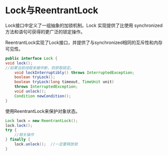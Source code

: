 Lock与ReentrantLock
=========

Lock接口中定义了一组抽象的加锁机制。Lock 实现提供了比使用 synchronized 方法和语句可获得的更广泛的锁定操作。

ReentrantLock实现了Lock接口，并提供了与synchronized相同的互斥性和内存可见性。

```java
public interface Lock { 
void lock(); 
//如果当前线程未被中断，则获取锁定。 
    void lockInterruptibly() throws InterruptedException; 
    boolean tryLock(); 
    boolean tryLock(long timeout, TimeUnit unit) 
    throws InterruptedException; 
    void unlock(); 
    Condition newCondition(); 
} 
```

使用ReentrantLock来保护对象状态。
```java
Lock lock = new ReentrantLock(); 
lock.lock(); 
try { 
    //相关操作
} finally { 
    lock.unlock();  //一定要释放锁
} 
```
